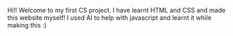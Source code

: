 Hi!! Welcome to my first CS project. I have learnt HTML and CSS and made this website myself! I used AI to help with javascript and learnt it while making this :)
